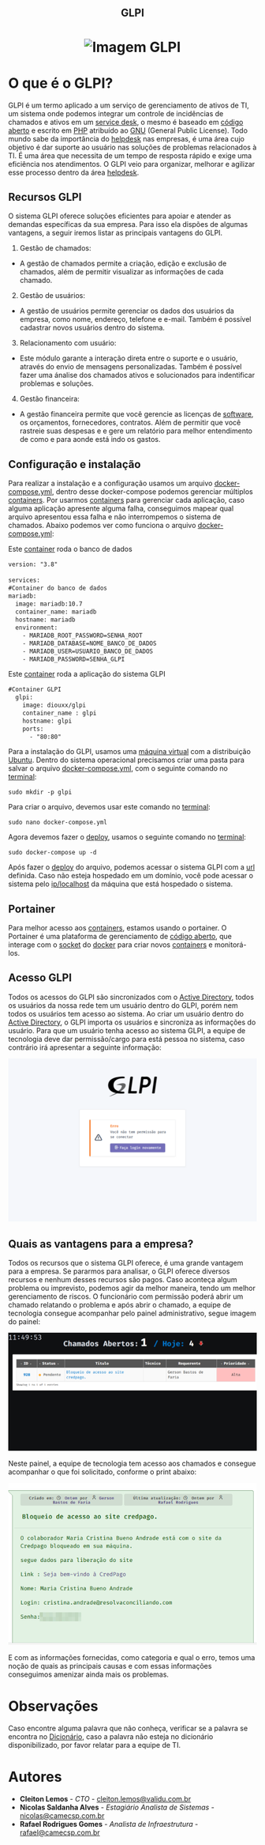 <!-- Title -->

<p align="center">
  <h2 align="center">GLPI</h2>
  <h1 align="center"><img src="https://www.mindtek.com.br/wp-content/uploads/2022/08/f4f30f80-cd92-11e9-8301-1ad34bf00c41.png" alt="Imagem GLPI" width="150"></h1>

  # O que é o GLPI?
  GLPI é um termo aplicado a um serviço de gerenciamento de ativos de TI, um sistema onde podemos integrar um controle de incidências de chamados e ativos em um [service desk](Dicionário.md), o mesmo é baseado em [código aberto](Dicionário.md) e escrito em [PHP](Dicionário.md) atribuído ao [GNU](Dicionário.md) (General Public License). Todo mundo sabe da importância do [helpdesk](Dicionário.md) nas empresas, é uma área cujo objetivo é dar suporte ao usuário nas soluções de problemas relacionados à TI. É uma área que necessita de um tempo de resposta rápido e exige uma eficiência nos atendimentos. O GLPI veio para organizar, melhorar e agilizar esse processo dentro da área [helpdesk](Dicionário.md).

  ## Recursos GLPI
  O sistema GLPI oferece soluções eficientes para apoiar e atender as demandas específicas da sua empresa. Para isso ela dispões de algumas vantagens, a seguir iremos listar as principais vantagens do GLPI.

  1. Gestão de chamados:
  - A gestão de chamados permite a criação, edição e exclusão de chamados, além de permitir visualizar as informações de cada chamado.
  2. Gestão de usuários:
  - A gestão de usuários permite gerenciar os dados dos usuários da empresa, como nome, endereço, telefone e e-mail. Também é possível cadastrar novos usuários dentro do sistema.
  3. Relacionamento com usuário:
  - Este módulo garante a interação direta entre o suporte e o usuário, através do envio de mensagens personalizadas. Também é possível fazer uma ánalise dos chamados ativos e solucionados para indentificar problemas e soluções.
  4. Gestão financeira:
  - A gestão financeira permite que você gerencie as licenças de [software](Dicionário.md), os orçamentos, fornecedores, contratos. Além de permitir que você rastreie suas despesas e e gere um relatório para melhor entendimento de como e para aonde está indo os gastos.

  ## Configuração e instalação
  Para realizar a instalação e a configuração usamos um arquivo [docker-compose.yml](Dicionário.md), dentro desse docker-compose podemos gerenciar múltiplos [containers](Dicionário.md). Por usarmos [containers](Dicionário.md) para gerenciar cada aplicação, caso alguma aplicação apresente alguma falha, conseguimos mapear qual arquivo apresentou essa falha e não interrompemos o sistema de chamados. Abaixo podemos ver como funciona o arquivo [docker-compose.yml](Dicionário.md):

  Este [container](Dicionário.md) roda o banco de dados
  ````
  version: "3.8"

services:
#Container do banco de dados
  mariadb:
    image: mariadb:10.7
    container_name: mariadb
    hostname: mariadb
    environment:
      - MARIADB_ROOT_PASSWORD=SENHA_ROOT
      - MARIADB_DATABASE=NOME_BANCO_DE_DADOS
      - MARIADB_USER=USUARIO_BANCO_DE_DADOS
      - MARIADB_PASSWORD=SENHA_GLPI
````

Este [container](Dicionário.md) roda a aplicação do sistema GLPI
````
#Container GLPI
  glpi:
    image: diouxx/glpi
    container_name : glpi
    hostname: glpi
    ports:
      - "80:80"
````
Para a instalação do GLPI, usamos uma [máquina virtual](Dicionário.md) com a distribuição [Ubuntu](Dicionário.md). Dentro do sistema operacional precisamos criar uma pasta para salvar o arquivo [docker-compose.yml](Dicionário.md), com o seguinte comando no [terminal](Dicionário.md):
````
sudo mkdir -p glpi
````
Para criar o arquivo, devemos usar este comando no [terminal](Dicionário.md):
````
sudo nano docker-compose.yml
````
Agora devemos fazer o [deploy](Dicionário.md), usamos o seguinte comando no [terminal](Dicionário.md):
````
sudo docker-compose up -d
````

Após fazer o [deploy](Dicionário.md) do arquivo, podemos acessar o sistema GLPI com a [url](Dicionário.md) definida. Caso não esteja hospedado em um domínio, você pode acessar o sistema pelo [ip/localhost](Dicionário.md) da máquina que está hospedado o sistema.

## Portainer
Para melhor acesso aos [containers](Dicionário.md), estamos usando o portainer. O Portainer é uma plataforma de gerenciamento de [código aberto](Dicionário.md), que interage com o [socket](Dicionário.md) do [docker](Dicionário.md) para criar novos [containers](Dicionário.md) e monitorá-los.

  ## Acesso GLPI
  Todos os acessos do GLPI são sincronizados com o [Active Directory](Dicionário.md), todos os usuários da nossa rede tem um usuário dentro do GLPI, porém nem todos os usuários tem acesso ao sistema. Ao criar um usuário dentro do [Active Directory](Dicionário.md), o GLPI importa os usuários e sincroniza as informações do usuário. Para que um usuário tenha acesso ao sistema GLPI, a equipe de tecnologia deve dar permissão/cargo para está pessoa no sistema, caso contrário irá apresentar a seguinte informação:

![alt text](Prints/Screenshot_4.png)

  ## Quais as vantagens para a empresa?
  Todos os recursos que o sistema GLPI oferece, é uma grande vantagem para a empresa. Se pararmos para analisar, o GLPI oferece diversos recursos e nenhum desses recursos são pagos. Caso aconteça algum problema ou imprevisto, podemos agir da melhor maneira, tendo um melhor gerenciamento de riscos. O funcionário com permissão poderá abrir um chamado relatando o problema e após abrir o chamado, a equipe de tecnologia consegue acompanhar pelo painel administrativo, segue imagem do painel:

![alt text](Prints/Screenshot_5.png)

Neste painel, a equipe de tecnologia tem acesso aos chamados e consegue acompanhar o que foi solicitado, conforme o print abaixo:

![alt text](Prints/Screenshot_6.png)

E com as informações fornecidas, como categoria e qual o erro, temos uma noção de quais as principais causas e com essas informações conseguimos amenizar ainda mais os problemas.

# Observações
Caso encontre alguma palavra que não conheça, verificar se a palavra se encontra no [Dicionário](Dicionário.md), caso a palavra não esteja no dicionário disponibilizado, por favor relatar para a equipe de TI.

# Autores
- **Cleiton Lemos** - _CTO_ - <cleiton.lemos@validu.com.br>
- **Nicolas Saldanha Alves** - _Estagiário Analista de Sistemas_ - <nicolas@camecsp.com.br>
- **Rafael Rodrigues Gomes** - _Analista de Infraestrutura_ - <rafael@camecsp.com.br>